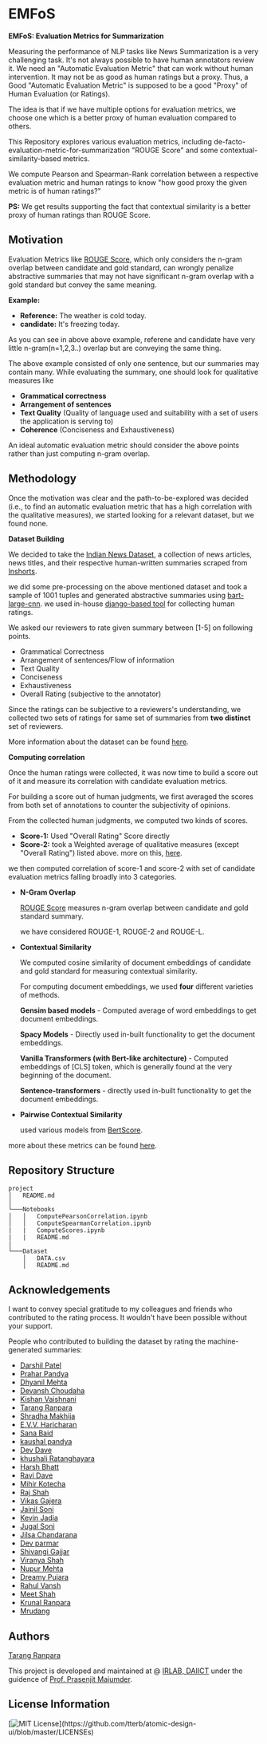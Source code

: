 
# EMFoS

**EMFoS: Evaluation Metrics for Summarization** 

Measuring the performance of NLP tasks like News Summarization is a very challenging task. It's not always possible to have human annotators review it. We need an "Automatic Evaluation Metric" that can work without human intervention. It may not be as good as human ratings but a proxy. Thus, a Good "Automatic Evaluation Metric" is supposed to be a good "Proxy" of Human Evaluation (or Ratings). 

The idea is that if we have multiple options for evaluation metrics, we choose one which is a better proxy of human evaluation compared to others.  

This Repository explores various evaluation metrics, including de-facto-evaluation-metric-for-summarization "ROUGE Score" and some contextual-similarity-based metrics. 

We compute Pearson and Spearman-Rank correlation between a respective evaluation metric and human ratings to know "how good proxy the given metric is of human ratings?"

**PS:** We get results supporting the fact that contextual similarity is a better proxy of human ratings than ROUGE Score. 
## Motivation

Evaluation Metrics like [ROUGE Score](https://aclanthology.org/W04-1013/), which only considers the n-gram overlap between candidate and gold standard, can wrongly penalize abstractive summaries that may not have significant n-gram overlap with a gold standard but convey the same meaning.

**Example:** 

- **Reference:** The weather is cold today.
- **candidate:** It's freezing today. 

As you can see in above above example, referene and candidate have very little n-gram(n=1,2,3..) overlap but are conveying the same thing. 

The above example consisted of only one sentence, but our summaries may contain many. While evaluating the summary, one should look for qualitative measures like 
- **Grammatical correctness** 
- **Arrangement of sentences** 
- **Text Quality** (Quality of language used and suitability with a set of users the application is serving to)
- **Coherence** (Conciseness and Exhaustiveness)

An ideal automatic evaluation metric should consider the above points rather than just computing n-gram overlap.  


## Methodology

Once the motivation was clear and the path-to-be-explored was decided (i.e., to find an automatic evaluation metric that has a high correlation with the qualitative measures), we started looking for a relevant dataset, but we found none. 

**Dataset Building** 

We decided to take the [Indian News Dataset](https://www.kaggle.com/datasets/sunnysai12345/news-summary), a collection of news articles, news titles, and their respective human-written summaries scraped from [Inshorts](https://www.inshorts.com/).

we did some pre-processing on the above mentioned dataset and took a sample of 1001 tuples and generated abstractive summaries using [bart-large-cnn](https://huggingface.co/facebook/bart-large-cnn). we used in-house [django-based tool](https://github.com/TarangRanpara/SummaryAnnotatorTool) for collecting human ratings. 

We asked our reviewers to rate given summary between [1-5] on following points. 

-  Grammatical Correctness
-  Arrangement of sentences/Flow of information
-  Text Quality
-  Conciseness
-  Exhaustiveness
-  Overall Rating (subjective to the annotator)

Since the ratings can be subjective to a reviewers's understanding, we collected two sets of ratings for same set of summaries from **two distinct** set of reviewers. 

More information about the dataset can be found [here](https://github.com/TarangRanpara/EMFoS/blob/main/Dataset/DATA.csv). 
        

**Computing correlation**

Once the human ratings were collected, it was now time to build a score out of it and measure its correlation with candidate evaluation metrics.  

For building a score out of human judgments, we first averaged the scores from both set of annotations to counter the subjectivity of opinions.

From the collected human judgments, we computed two kinds of scores. 

- **Score-1:** Used "Overall Rating" Score directly
- **Score-2:** took a Weighted average of qualitative measures (except "Overall Rating") listed above. more on this, [here](https://github.com/TarangRanpara/EMFoS/blob/main/Notebooks/README.md). 

we then computed correlation of score-1 and score-2 with set of candidate evaluation metrics falling broadly into 3 categories. 

- **N-Gram Overlap**
    
    [ROUGE Score](https://aclanthology.org/W04-1013/) measures n-gram overlap between candidate and gold standard summary. 

    we have considered ROUGE-1, ROUGE-2 and ROUGE-L.  
- **Contextual Similarity** 

    We computed cosine similarity of document embeddings of candidate and gold standard for measuring contextual similarity. 


    For computing document embeddings, we used **four** different varieties of methods. 
    
    **Gensim based models** -  Computed average of word embeddings to get document embeddings.
    
    **Spacy Models** - Directly used in-built functionality to get the document embeddings. 
    
    **Vanilla Transformers (with Bert-like architecture)** - Computed embeddings of [CLS] token, which is generally found at the very beginning of the document.  
    
    **Sentence-transformers** - directly used in-built functionality to get the document embeddings.

- **Pairwise Contextual Similarity** 

    used various models from [BertScore](https://github.com/Tiiiger/bert_score). 

more about these metrics can be found [here](). 
## Repository Structure

```
project
│   README.md  
│
└───Notebooks 
│   │   ComputePearsonCorrelation.ipynb
│   │   ComputeSpearmanCorrelation.ipynb
|   |   ComputeScores.ipynb
|   |   README.md
│   
└───Dataset
    │   DATA.csv
    │   README.md  
```
## Acknowledgements

I want to convey special gratitude to my colleagues and friends who contributed to the rating process. It wouldn't have been possible without your support.  

People who contributed to building the dataset by rating the machine-generated summaries:
 - [Darshil Patel]()
 - [Prahar Pandya]()
 - [Dhyanil Mehta]()
 - [Devansh Choudaha]()
 - [Kishan Vaishnani]()
 - [Tarang Ranpara]()
 - [Shradha Makhija]()
 - [E.V.V. Haricharan]()
 - [Sana Baid]()
 - [kaushal pandya]()
 - [Dev Dave]()
 - [khushali Ratanghayara]()
 - [Harsh Bhatt]()
 - [Ravi Dave]()
 - [Mihir Kotecha]()
 - [Raj Shah]()
 - [Vikas Gajera]()
 - [Jainil Soni]()
 - [Kevin Jadia]()
 - [Jugal Soni]()
 - [Jilsa Chandarana]() 
 - [Dev parmar]()
 - [Shivangi Gajjar]()
 - [Viranya Shah]()
 - [Nupur Mehta]()
 - [Dreamy Pujara]()
 - [Rahul Vansh]()
 - [Meet Shah]()
 - [Krunal Ranpara]()
 - [Mrudang]() 



## Authors

[Tarang Ranpara](https://in.linkedin.com/in/tarangranpara)

This project is developed and maintained at @ [IRLAB, DAIICT](http://irlab.daiict.ac.in/) under the guidence of [Prof. Prasenjit Majumder](https://in.linkedin.com/in/prasenjit-majumder-15a74720).  
## License Information

[![MIT License](https://img.shields.io/apm/l/atomic-design-ui.svg?)](https://github.com/tterb/atomic-design-ui/blob/master/LICENSEs)
